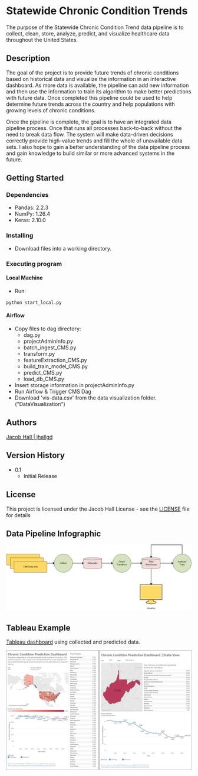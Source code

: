 # Statewide Chronic Condition Trends

The purpose of the Statewide Chronic Condition Trend data pipeline is to collect, clean, store, analyze, predict, and visualize healthcare data throughout the United States.

## Description

The goal of the project is to provide future trends of chronic conditions based on historical data and visualize the information in an interactive dashboard. As more data is available, the pipeline can add new information and then use the information to train its algorithm to make better predictions with future data. Once completed this pipeline could be used to help determine future trends across the country and help populations with growing levels of chronic conditions.

Once the pipeline is complete, the goal is to have an integrated data pipeline process. Once that runs all processes back-to-back without the need to break data flow. The system will make data-driven decisions correctly provide high-value trends and fill the whole of unavailable data sets. I also hope to gain a better understanding of the data pipeline process and gain knowledge to build similar or more advanced systems in the future.

## Getting Started

### Dependencies

* Pandas: 2.2.3
* NumPy: 1.26.4
* Keras: 2.10.0

### Installing

* Download files into a working directory.

### Executing program

#### Local Machine
* Run:
```
python start_local.py
```

#### Airflow
* Copy files to dag directory:
  * dag.py
  * projectAdminInfo.py
  * batch_ingest_CMS.py
  * transform.py
  * featureExtraction_CMS.py
  * build_train_model_CMS.py
  * predict_CMS.py
  * load_db_CMS.py
* Insert storage information in projectAdminInfo.py
* Run Airflow & Trigger CMS Dag 
* Download 'vis-data.csv' from the data visualization folder. ("DataVisualization")

## Authors
[Jacob Hall | jhallgd](https://github.com/jhallgd)

## Version History

* 0.1
    * Initial Release

## License

This project is licensed under the Jacob Hall License - see the [LICENSE](LICENSE) file for details

## Data Pipeline Infographic
![Data Pipeline Infographic](_images/FA.png)

## Tableau Example
[Tableau dashboard](https://public.tableau.com/views/ChronicConditions_17015398817220/Overall?:language=en-US&publish=yes&:display_count=n&:origin=viz_share_link)  using collected and predicted data.

![Tableau Example Country](_images/FB.png)